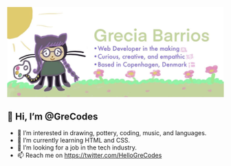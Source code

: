 <img src="https://raw.githubusercontent.com/GreCodes/GreCodes/main/310107306_5739531532766070_12540449708222737_n.jpg" alt="GreCodes" title="GreCodes as Octocat">
<!---
GreCodes/GreCodes is a ✨ special ✨ repository because its `README.md` (this file) appears on your GitHub profile.
You can click the Preview link to take a look at your changes.
--->

## 👋 Hi, I’m @GreCodes
- 👀 I’m interested in drawing, pottery, coding, music, and languages.
- 🌱 I’m currently learning HTML and CSS.
- 💞️ I’m looking for a job in the tech industry.
- 📫 Reach me on https://twitter.com/HelloGreCodes
```
